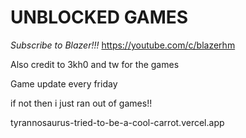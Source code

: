 # UNBLOCKED GAMES

*Subscribe to Blazer!!!*
https://youtube.com/c/blazerhm

Also credit to 3kh0 and tw for the games

Game update every friday

if not then i just ran out of games!!

tyrannosaurus-tried-to-be-a-cool-carrot.vercel.app
